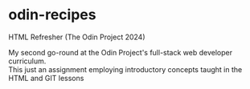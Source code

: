 # odin-recipes
HTML Refresher (The Odin Project 2024)

My second go-round at the Odin Project's full-stack web developer curriculum.  
This just an assignment employing introductory concepts taught in the HTML and GIT lessons 
